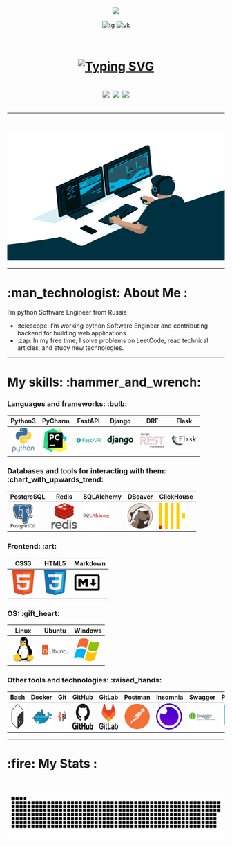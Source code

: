 <div id="header" align="center">
  <img src="https://media.giphy.com/media/M9gbBd9nbDrOTu1Mqx/giphy.gif" width="100"/>
</div>

<div align="center" id="badges">
    <p>
        <a href="https://t.me/sergei_rusanow"> <img src="https://img.shields.io/badge/Telegram-2CA5E0?style=for-the-badge&logo=telegram&logoColor=white" alt="tg"></a> 
        <a href="https://vk.com/i_am_rock_32"> <img src="https://img.shields.io/badge/вконтакте-%232E87FB.svg?&style=for-the-badge&logo=vk&logoColor=white" alt="vk"></a>
    </p>
</div>

<div align="center">
    <img src="https://komarev.com/ghpvc/?username=SergeyRusanovv&style=flat-square&color=blue" alt=""/> 
    <img src="https://badgen.net/badge/hello/world/red?icon=twitter" alt=""/>
</div>

<h1 align="center">
    <p align="center">
      <a href="https://git.io/typing-svg">
        <img src="https://readme-typing-svg.herokuapp.com?color=%2336BCF7&lines=Hi+there!+My+name+is+Sergei!" alt="Typing SVG" />
      </a>
    </p>
    <p>
        <img src="https://media.giphy.com/media/hvRJCLFzcasrR4ia7z/giphy.gif" width="30px"/>
        <img src="https://media.giphy.com/media/hvRJCLFzcasrR4ia7z/giphy.gif" width="30px"/>
        <img src="https://media.giphy.com/media/hvRJCLFzcasrR4ia7z/giphy.gif" width="30px"/>
    </p>
</h1>

---

<h1 align="center">
    <img align="center" alt="Coding" width="600" height="300" src="assets/code.gif">
</h1>

---

<h1 align="left"> :man_technologist: About Me : </h1>
    <p align="left">I’m python Software Engineer from Russia</p>
    <ul align="left">
      <li>:telescope: I’m working python Software Engineer and contributing backend for building web applications.</li>
      <li>:zap: In my free time, I solve problems on LeetCode, read technical articles, and study new technologies.</li>
    </ul>

---

<h1 align="left"> My skills: :hammer_and_wrench:</h1>
<div align="left">
    <h3 align="left">Languages and frameworks: :bulb:</h3>

| Python3 | PyCharm | FastAPI | Django | DRF |Flask|
|---------|---------|---------|--------|-----|-----|
|<img src="assets/python-original-wordmark.svg" width="60" height="60">|<img src="assets/pycharm-original.svg" width="60" height="60">|<img src="assets/fastapi-original-wordmark.svg" width="60" height="60">|<img src="assets/django-plain-wordmark.svg" width="60" height="60">|<img src="assets/djangorest-original.svg" width="60" height="60">|<img src="assets/flask-original-wordmark.svg" width="60" height="60">|

<h3 align="left">Databases and tools for interacting with them: :chart_with_upwards_trend:</h3>

| PostgreSQL | Redis | SQLAlchemy | DBeaver | ClickHouse                                               |
|------------|-------|------------|---------|----------------------------------------------------------|
|<img src="assets/postgresql-original-wordmark.svg" width="60" height="60">|<img src="assets/redis-original-wordmark.svg" width="60" height="60">|<img src="assets/sqlalchemy-original-wordmark.svg" width="60" height="60">|<img src="assets/dbeaver-original.svg" width="60" height="60">| <img src="assets/clickhouse.png" width="60" height="60"> |

<h3 align="left">Frontend: :art: </h3>

| CSS3 | HTML5 | Markdown |
|------|-------|----------|
|<img src="assets/html5-original.svg" width="60" height="60">|<img src="assets/css3-original.svg" width="60" height="60">|<img src="assets/markdown-original.svg" width="60" height="60">|

<h3 align="left">OS: :gift_heart:</h3>

| Linux | Ubuntu | Windows                                               |
|-------|--------|-------------------------------------------------------|
|<img src="assets/linux-original.svg" width="60" height="60">|<img src="assets/ubuntu-original-wordmark.svg" width="60" height="60">| <img src="assets/windows.png" width="60" height="60"> |

<h3 align="left">Other tools and technologies: :raised_hands:</h3>

| Bash | Docker | Git | GitHub | GitLab | Postman | Insomnia | Swagger | Poetry | RabbitMQ | Kafka                                               |
|------|--------|-----|--------|--------|---------|----------|---------|--------|----------|-----------------------------------------------------|
|<img src="assets/bash-plain.svg" width="60" height="60">|<img src="assets/docker-original.svg" width="60" height="60">|<img src="assets/git-original-wordmark.svg" width="60" height="60">|<img src="assets/github-original-wordmark.svg" width="60" height="60">|<img src="assets/gitlab-original-wordmark.svg" width="60" height="60">|<img src="assets/postman-original.svg" width="60" height="60">|<img src="assets/insomnia-original.svg" width="60" height="60">|<img src="assets/swagger-original-wordmark.svg" width="60" height="60">|<img src="assets/poetry-original.svg" width="60" height="60">|<img src="assets/rabbitmq-original-wordmark.svg" width="60" height="60"> | <img src="assets/kafka.png" width="60" height="60"> |

</div>

---

<h1> :fire: My Stats :</h1>
<!-- <p>[![GitHub Streak](https://github-readme-streak-stats.herokuapp.com?user=SergeyRusanovv&theme=codestackr&hide_border=true&date_format=M%20j%5B%2C%20Y%5D)](https://git.io/streak-stats)</p>
<p>[![Top Langs](https://github-readme-stats.vercel.app/api/top-langs/?username=SergeyRusanovv)](https://github.com/anuraghazra/github-readme-stats)</p> -->

<div id="stat" align="center">
    <img src="https://github-profile-summary-cards.vercel.app/api/cards/profile-details?username=SergeyRusanovv&theme=github_dark" alt=""/>
    <img src="https://github-profile-summary-cards.vercel.app/api/cards/most-commit-language?username=SergeyRusanovv&theme=github_dark" alt=""/>
     <img src="https://github-profile-summary-cards.vercel.app/api/cards/stats?username=SergeyRusanovv&theme=github_dark" alt=""/>
</div>

<p align="center">
 <img width="1000" src="assets/github-snake.svg" alt="snake"/>
</p>

